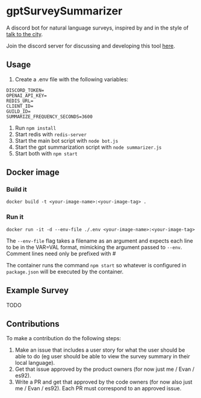 # gptSurveySummarizer

A discord bot for natural language surveys, inspired by and in the style of [talk to the city](https://github.com/AIObjectives/talk-to-the-city-reports).

Join the discord server for discussing and developing this tool [here](https://discord.gg/2cmxYYMyHN).

## Usage

1. Create a .env file with the following variables: 

```shell
DISCORD_TOKEN=
OPENAI_API_KEY=
REDIS_URL=
CLIENT_ID=
GUILD_ID=
SUMMARIZE_FREQUENCY_SECONDS=3600
```

1. Run `npm install`
2. Start redis with `redis-server`
3. Start the main bot script with `node bot.js`
4. Start the gpt summarization script with `node summarizer.js`
5. Start both with `npm start`

## Docker image

### Build it

```
docker build -t <your-image-name>:<your-image-tag> .
```

### Run it

```
docker run -it -d --env-file ./.env <your-image-name>:<your-image-tag>
```

The `--env-file` flag takes a filename as an argument and expects each line to be in the VAR=VAL format, mimicking the argument passed to `--env`. Comment lines need only be prefixed with #

The container runs the command `npm start` so whatever is configured in `package.json` will be executed by the container.

## Example Survey

TODO

## Contributions

To make a contribution do the following steps:

1. Make an issue that includes a user story for what the user should be able to do (eg user should be able to view the survey summary in their local language).
2. Get that issue approved by the product owners (for now just me / Evan / es92).
3. Write a PR and get that approved by the code owners (for now also just me / Evan / es92). Each PR must correspond to an approved issue.
